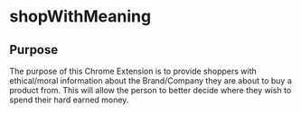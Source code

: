 # shopWithMeaning

## Purpose
The purpose of this Chrome Extension is to provide shoppers with ethical/moral information about the Brand/Company they are about to buy a product from. This will allow the person to better decide where they wish to spend their hard earned money.
